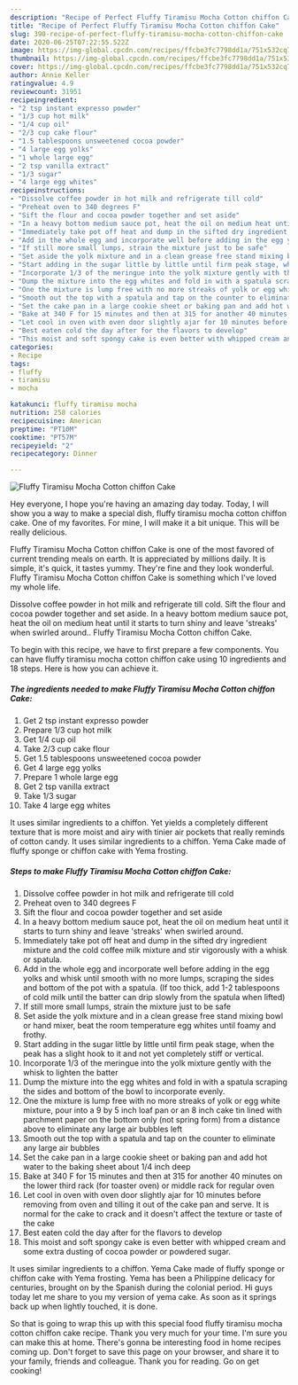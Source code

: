 ```yaml
---
description: "Recipe of Perfect Fluffy Tiramisu Mocha Cotton chiffon Cake"
title: "Recipe of Perfect Fluffy Tiramisu Mocha Cotton chiffon Cake"
slug: 390-recipe-of-perfect-fluffy-tiramisu-mocha-cotton-chiffon-cake
date: 2020-06-25T07:22:55.522Z
image: https://img-global.cpcdn.com/recipes/ffcbe3fc7798dd1a/751x532cq70/fluffy-tiramisu-mocha-cotton-chiffon-cake-recipe-main-photo.jpg
thumbnail: https://img-global.cpcdn.com/recipes/ffcbe3fc7798dd1a/751x532cq70/fluffy-tiramisu-mocha-cotton-chiffon-cake-recipe-main-photo.jpg
cover: https://img-global.cpcdn.com/recipes/ffcbe3fc7798dd1a/751x532cq70/fluffy-tiramisu-mocha-cotton-chiffon-cake-recipe-main-photo.jpg
author: Annie Keller
ratingvalue: 4.9
reviewcount: 31951
recipeingredient:
- "2 tsp instant expresso powder"
- "1/3 cup hot milk"
- "1/4 cup oil"
- "2/3 cup cake flour"
- "1.5 tablespoons unsweetened cocoa powder"
- "4 large egg yolks"
- "1 whole large egg"
- "2 tsp vanilla extract"
- "1/3 sugar"
- "4 large egg whites"
recipeinstructions:
- "Dissolve coffee powder in hot milk and refrigerate till cold"
- "Preheat oven to 340 degrees F"
- "Sift the flour and cocoa powder together and set aside"
- "In a heavy bottom medium sauce pot, heat the oil on medium heat until it starts to turn shiny and leave &#39;streaks&#39; when swirled around."
- "Immediately take pot off heat and dump in the sifted dry ingredient mixture and the cold coffee milk mixture and stir vigorously with a whisk or spatula."
- "Add in the whole egg and incorporate well before adding in the egg yolks and whisk until smooth with no more lumps, scraping the sides and bottom of the pot with a spatula. (If too thick, add 1-2 tablespoons of cold milk until the batter can drip slowly from the spatula when lifted)"
- "If still more small lumps, strain the mixture just to be safe"
- "Set aside the yolk mixture and in a clean grease free stand mixing bowl or hand mixer, beat the room temperature egg whites until foamy and frothy."
- "Start adding in the sugar little by little until firm peak stage, when the peak has a slight hook to it and not yet completely stiff or vertical."
- "Incorporate 1/3 of the meringue into the yolk mixture gently with the whisk to lighten the batter"
- "Dump the mixture into the egg whites and fold in with a spatula scraping the sides and bottom of the bowl to incorporate evenly."
- "One the mixture is lump free with no more streaks of yolk or egg white mixture, pour into a 9 by 5 inch loaf pan or an 8 inch cake tin lined with parchment paper on the bottom only (not spring form) from a distance above to eliminate any large air bubbles left"
- "Smooth out the top with a spatula and tap on the counter to eliminate any large air bubbles"
- "Set the cake pan in a large cookie sheet or baking pan and add hot water to the baking sheet about 1/4 inch deep"
- "Bake at 340 F for 15 minutes and then at 315 for another 40 minutes on the lower third rack (for toaster oven) or middle rack for regular oven"
- "Let cool in oven with oven door slightly ajar for 10 minutes before removing from oven and tilling it out of the cake pan and serve. It is normal for the cake to crack and it doesn&#39;t affect the texture or taste of the cake"
- "Best eaten cold the day after for the flavors to develop"
- "This moist and soft spongy cake is even better with whipped cream and some extra dusting of cocoa powder or powdered sugar."
categories:
- Recipe
tags:
- fluffy
- tiramisu
- mocha

katakunci: fluffy tiramisu mocha 
nutrition: 258 calories
recipecuisine: American
preptime: "PT10M"
cooktime: "PT57M"
recipeyield: "2"
recipecategory: Dinner

---
```



![Fluffy Tiramisu Mocha Cotton chiffon Cake](https://img-global.cpcdn.com/recipes/ffcbe3fc7798dd1a/751x532cq70/fluffy-tiramisu-mocha-cotton-chiffon-cake-recipe-main-photo.jpg)

Hey everyone, I hope you're having an amazing day today. Today, I will show you a way to make a special dish, fluffy tiramisu mocha cotton chiffon cake. One of my favorites. For mine, I will make it a bit unique. This will be really delicious.

Fluffy Tiramisu Mocha Cotton chiffon Cake is one of the most favored of current trending meals on earth. It is appreciated by millions daily. It is simple, it's quick, it tastes yummy. They're fine and they look wonderful. Fluffy Tiramisu Mocha Cotton chiffon Cake is something which I've loved my whole life.

Dissolve coffee powder in hot milk and refrigerate till cold. Sift the flour and cocoa powder together and set aside. In a heavy bottom medium sauce pot, heat the oil on medium heat until it starts to turn shiny and leave &#39;streaks&#39; when swirled around.. Fluffy Tiramisu Mocha Cotton chiffon Cake.


To begin with this recipe, we have to first prepare a few components. You can have fluffy tiramisu mocha cotton chiffon cake using 10 ingredients and 18 steps. Here is how you can achieve it.

<!--inarticleads1-->

##### The ingredients needed to make Fluffy Tiramisu Mocha Cotton chiffon Cake:

1. Get 2 tsp instant expresso powder
1. Prepare 1/3 cup hot milk
1. Get 1/4 cup oil
1. Take 2/3 cup cake flour
1. Get 1.5 tablespoons unsweetened cocoa powder
1. Get 4 large egg yolks
1. Prepare 1 whole large egg
1. Get 2 tsp vanilla extract
1. Take 1/3 sugar
1. Take 4 large egg whites


It uses similar ingredients to a chiffon. Yet yields a completely different texture that is more moist and airy with tinier air pockets that really reminds of cotton candy. It uses similar ingredients to a chiffon. Yema Cake made of fluffy sponge or chiffon cake with Yema frosting. 

<!--inarticleads2-->

##### Steps to make Fluffy Tiramisu Mocha Cotton chiffon Cake:

1. Dissolve coffee powder in hot milk and refrigerate till cold
1. Preheat oven to 340 degrees F
1. Sift the flour and cocoa powder together and set aside
1. In a heavy bottom medium sauce pot, heat the oil on medium heat until it starts to turn shiny and leave &#39;streaks&#39; when swirled around.
1. Immediately take pot off heat and dump in the sifted dry ingredient mixture and the cold coffee milk mixture and stir vigorously with a whisk or spatula.
1. Add in the whole egg and incorporate well before adding in the egg yolks and whisk until smooth with no more lumps, scraping the sides and bottom of the pot with a spatula. (If too thick, add 1-2 tablespoons of cold milk until the batter can drip slowly from the spatula when lifted)
1. If still more small lumps, strain the mixture just to be safe
1. Set aside the yolk mixture and in a clean grease free stand mixing bowl or hand mixer, beat the room temperature egg whites until foamy and frothy.
1. Start adding in the sugar little by little until firm peak stage, when the peak has a slight hook to it and not yet completely stiff or vertical.
1. Incorporate 1/3 of the meringue into the yolk mixture gently with the whisk to lighten the batter
1. Dump the mixture into the egg whites and fold in with a spatula scraping the sides and bottom of the bowl to incorporate evenly.
1. One the mixture is lump free with no more streaks of yolk or egg white mixture, pour into a 9 by 5 inch loaf pan or an 8 inch cake tin lined with parchment paper on the bottom only (not spring form) from a distance above to eliminate any large air bubbles left
1. Smooth out the top with a spatula and tap on the counter to eliminate any large air bubbles
1. Set the cake pan in a large cookie sheet or baking pan and add hot water to the baking sheet about 1/4 inch deep
1. Bake at 340 F for 15 minutes and then at 315 for another 40 minutes on the lower third rack (for toaster oven) or middle rack for regular oven
1. Let cool in oven with oven door slightly ajar for 10 minutes before removing from oven and tilling it out of the cake pan and serve. It is normal for the cake to crack and it doesn&#39;t affect the texture or taste of the cake
1. Best eaten cold the day after for the flavors to develop
1. This moist and soft spongy cake is even better with whipped cream and some extra dusting of cocoa powder or powdered sugar.


It uses similar ingredients to a chiffon. Yema Cake made of fluffy sponge or chiffon cake with Yema frosting. Yema has been a Philippine delicacy for centuries, brought on by the Spanish during the colonial period. Hi guys today let me share to you my version of yema cake. As soon as it springs back up when lightly touched, it is done. 

So that is going to wrap this up with this special food fluffy tiramisu mocha cotton chiffon cake recipe. Thank you very much for your time. I'm sure you can make this at home. There's gonna be interesting food in home recipes coming up. Don't forget to save this page on your browser, and share it to your family, friends and colleague. Thank you for reading. Go on get cooking!
